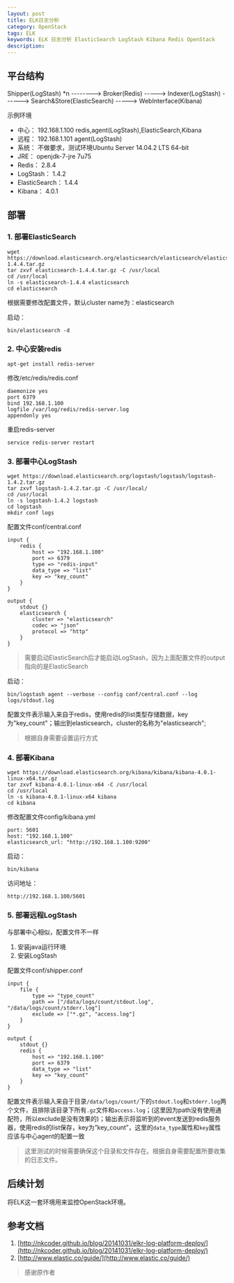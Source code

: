```yaml
---
layout: post
title: ELK日志分析
category: OpenStack
tags: ELK
keywords: ELK 日志分析 ElasticSearch LogStash Kibana Redis OpenStack
description:
---
```


## 平台结构


Shipper(LogStash) *n --------> Broker(Redis) -----> Indexer(LogStash) ------> Search&Store(ElasticSearch) -----> WebInterface(Kibana)

示例环境

- 中心：	192.168.1.100 redis,agent(LogStash),ElasticSearch,Kibana
- 远程：	192.168.1.101 agent(LogStash)
- 系统：	不做要求，测试环境Ubuntu Server 14.04.2 LTS 64-bit
- JRE：		openjdk-7-jre 7u75
- Redis：	2.8.4
- LogStash：	1.4.2
- ElasticSearch：	1.4.4
- Kibana：	4.0.1

## 部署

### 1. 部署ElasticSearch

```
wget https://download.elasticsearch.org/elasticsearch/elasticsearch/elasticsearch-1.4.4.tar.gz
tar zxvf elasticsearch-1.4.4.tar.gz -C /usr/local
cd /usr/local
ln -s elasticsearch-1.4.4 elasticsearch
cd elasticsearch
```

根据需要修改配置文件，默认cluster name为：elasticsearch

启动：

`bin/elasticsearch -d`

### 2. 中心安装redis

```
apt-get install redis-server
```

修改/etc/redis/redis.conf

```
daemonize yes
port 6379
bind 192.168.1.100
logfile /var/log/redis/redis-server.log
appendonly yes
```

重启redis-server

```
service redis-server restart
```

### 3. 部署中心LogStash

```
wget https://download.elasticsearch.org/logstash/logstash/logstash-1.4.2.tar.gz
tar zxvf logstash-1.4.2.tar.gz -C /usr/local/
cd /usr/local
ln -s logstash-1.4.2 logstash
cd logstash
mkdir conf logs
```

配置文件conf/central.conf

```
input {
	redis {
		host => "192.168.1.100"
		port => 6379
		type => "redis-input"
		data_type => "list"
		key => "key_count"
	}
}

output {
	stdout {}
	elasticsearch {
		cluster => "elasticsearch"
		codec => "json"
		protocol => "http"
	}
}
```

> 需要启动ElasticSearch后才能启动LogStash，因为上面配置文件的output指向的是ElasticSearch

启动：

`bin/logstash agent --verbose --config conf/central.conf --log logs/stdout.log`

配置文件表示输入来自于redis，使用redis的list类型存储数据，key为"key_count"；输出到elasticsearch，cluster的名称为"elasticsearch";

> 根据自身需要设置运行方式

### 4. 部署Kibana

```
wget https://download.elasticsearch.org/kibana/kibana/kibana-4.0.1-linux-x64.tar.gz
tar zxvf kibana-4.0.1-linux-x64 -C /usr/local
cd /usr/local
ln -s kibana-4.0.1-linux-x64 kibana
cd kibana
```

修改配置文件config/kibana.yml

```
port: 5601
host: "192.168.1.100"
elasticsearch_url: "http://192.168.1.100:9200"
```

启动：

`bin/kibana`

访问地址：

`http://192.168.1.100/5601`

### 5. 部署远程LogStash

与部署中心相似，配置文件不一样

1. 安装java运行环境
2. 安装LogStash

配置文件conf/shipper.conf

```
input {
	file {
		type => "type_count"
		path => ["/data/logs/count/stdout.log", "/data/logs/count/stderr.log"]
		exclude => ["*.gz", "access.log"]
	}
}

output {
	stdout {}
	redis {
		host => "192.168.1.100"
		port => 6379
		data_type => "list"
		key => "key_count"
	}
}
```

配置文件表示输入来自于目录`/data/logs/count/`下的`stdout.log`和`stderr.log`两个文件，且排除该目录下所有`.gz`文件和`access.log`；(这里因为path没有使用通配符，所以exclude是没有效果的)；输出表示将监听到的event发送到redis服务器，使用redis的list保存，key为”key_count”，这里的`data_type`属性和`key`属性应该与中心agent的配置一致

> 这里测试的时候需要确保这个目录和文件存在。根据自身需要配置所要收集的日志文件。

## 后续计划

将ELK这一套环境用来监控OpenStack环境。

## 参考文档

1. [http://nkcoder.github.io/blog/20141031/elkr-log-platform-deploy/](http://nkcoder.github.io/blog/20141031/elkr-log-platform-deploy/)
2. [http://www.elastic.co/guide/](http://www.elastic.co/guide/)

> 感谢原作者
